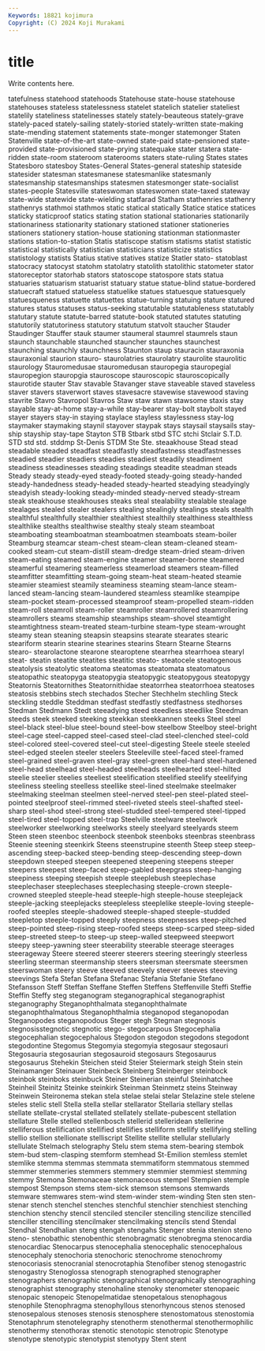 ```yaml
---
Keywords: 18821 kojimura
Copyright: (C) 2024 Koji Murakami
---
```


# title

Write contents here.



tatefulness statehood statehoods Statehouse state-house statehouse statehouses stateless
statelessness statelet statelich statelier stateliest statelily stateliness statelinesses stately stately-beauteous
stately-grave stately-paced stately-sailing stately-storied stately-written state-making state-mending statement statements state-monger
statemonger Staten Statenville state-of-the-art state-owned state-paid state-pensioned state-provided state-provisioned state-prying
statequake stater statera state-ridden state-room stateroom staterooms staters state-ruling States
states Statesboro statesboy States-General States-general stateship stateside statesider statesman statesmanese
statesmanlike statesmanly statesmanship statesmanships statesmen statesmonger state-socialist states-people Statesville stateswoman
stateswomen state-taxed stateway state-wide statewide state-wielding statfarad Statham stathenries stathenry
stathenrys stathmoi stathmos static statical statically Statice statice statices staticky
staticproof statics stating station stational stationaries stationarily stationariness stationarity stationary
stationed stationer stationeries stationers stationery station-house stationing stationman stationmaster stations
station-to-station Statis statiscope statism statisms statist statistic statistical statistically statistician
statisticians statisticize statistics statistology statists Statius stative statives statize Statler
stato- statoblast statocracy statocyst statohm statolatry statolith statolithic statometer stator
statoreceptor statorhab stators statoscope statospore stats statua statuaries statuarism statuarist
statuary statue statue-blind statue-bordered statuecraft statued statueless statuelike statues statuesque
statuesquely statuesqueness statuette statuettes statue-turning statuing stature statured statures status
statuses status-seeking statutable statutableness statutably statutary statute statute-barred statute-book statuted
statutes statuting statutorily statutoriness statutory statutum statvolt staucher Stauder Staudinger
Stauffer stauk staumer staumeral staumrel staumrels staun staunch staunchable staunched
stauncher staunches staunchest staunching staunchly staunchness Staunton staup stauracin stauraxonia
stauraxonial staurion stauro- staurolatries staurolatry staurolite staurolitic staurology Stauromedusae stauromedusan
stauropegia stauropegial stauropegion stauropgia stauroscope stauroscopic stauroscopically staurotide stauter Stav
stavable Stavanger stave staveable staved staveless staver stavers staverwort staves
stavesacre stavewise stavewood staving stavrite Stavro Stavropol Stavros Staw staw
stawn stawsome staxis stay stayable stay-at-home stay-a-while stay-bearer stay-bolt staybolt
stayed stayer stayers stay-in staying staylace stayless staylessness stay-log staymaker
staymaking staynil stayover staypak stays staysail staysails stay-ship stayship stay-tape
Stayton STB Stbark stbd STC stchi Stclair S.T.D. STD std
std. stddmp St-Denis STDM Ste Ste. steaakhouse Stead stead steadable
steaded steadfast steadfastly steadfastness steadfastnesses steadied steadier steadiers steadies steadiest
steadily steadiment steadiness steadinesses steading steadings steadite steadman steads Steady
steady steady-eyed steady-footed steady-going steady-handed steady-handedness steady-headed steady-hearted steadying steadyingly
steadyish steady-looking steady-minded steady-nerved steady-stream steak steakhouse steakhouses steaks steal
stealability stealable stealage stealages stealed stealer stealers stealing stealingly stealings
steals stealth stealthful stealthfully stealthier stealthiest stealthily stealthiness stealthless stealthlike
stealths stealthwise stealthy stealy steam steamboat steamboating steamboatman steamboatmen steamboats
steam-boiler Steamburg steamcar steam-chest steam-clean steam-cleaned steam-cooked steam-cut steam-distill steam-dredge
steam-dried steam-driven steam-eating steamed steam-engine steamer steamer-borne steamered steamerful steamering
steamerless steamerload steamers steam-filled steamfitter steamfitting steam-going steam-heat steam-heated steamie
steamier steamiest steamily steaminess steaming steam-lance steam-lanced steam-lancing steam-laundered steamless
steamlike steampipe steam-pocket steam-processed steamproof steam-propelled steam-ridden steam-roll steamroll steam-roller
steamroller steamrollered steamrollering steamrollers steams steamship steamships steam-shovel steamtight steamtightness
steam-treated steam-turbine steam-type steam-wrought steamy stean steaning steapsin steapsins stearate
stearates stearic steariform stearin stearine stearines stearins Stearn Stearne Stearns
stearo- stearolactone stearone stearoptene stearrhea stearrhoea stearyl steat- steatin steatite
steatites steatitic steato- steatocele steatogenous steatolysis steatolytic steatoma steatomas steatomata
steatomatous steatopathic steatopyga steatopygia steatopygic steatopygous steatopygy Steatornis Steatornithes Steatornithidae
steatorrhea steatorrhoea steatoses steatosis stebbins stech stechados Stecher Stechhelm stechling
Steck steckling steddle Steddman stedfast stedfastly stedfastness stedhorses Stedman Stedmann
Stedt steeadying steed steedless steedlike Steedman steeds steek steeked steeking
steekkan steekkannen steeks Steel steel steel-black steel-blue steel-bound steel-bow steelbow
Steelboy steel-bright steel-cage steel-capped steel-cased steel-clad steel-clenched steel-cold steel-colored steel-covered
steel-cut steel-digesting Steele steele steeled steel-edged steelen steeler steelers Steeleville
steel-faced steel-framed steel-grained steel-graven steel-gray steel-green steel-hard steel-hardened steel-head steelhead
steel-headed steelheads steelhearted steel-hilted steelie steelier steelies steeliest steelification steelified
steelify steelifying steeliness steeling steelless steellike steel-lined steelmake steelmaker steelmaking
steelman steelmen steel-nerved steel-pen steel-plated steel-pointed steelproof steel-rimmed steel-riveted steels
steel-shafted steel-sharp steel-shod steel-strong steel-studded steel-tempered steel-tipped steel-tired steel-topped steel-trap
Steelville steelware steelwork steelworker steelworking steelworks steely steelyard steelyards steem
Steen steen steenboc steenbock steenbok steenboks steenbras steenbrass Steenie steening
steenkirk Steens steenstrupine steenth Steep steep steep-ascending steep-backed steep-bending steep-descending
steep-down steepdown steeped steepen steepened steepening steepens steeper steepers steepest
steep-faced steep-gabled steepgrass steep-hanging steepiness steeping steepish steeple steeplebush steeplechase
steeplechaser steeplechases steeplechasing steeple-crown steeple-crowned steepled steeple-head steeple-high steeple-house steeplejack
steeple-jacking steeplejacks steepleless steeplelike steeple-loving steeple-roofed steeples steeple-shadowed steeple-shaped steeple-studded
steepletop steeple-topped steeply steepness steepnesses steep-pitched steep-pointed steep-rising steep-roofed steeps
steep-scarped steep-sided steep-streeted steep-to steep-up steep-walled steepweed steepwort steepy steep-yawning
steer steerability steerable steerage steerages steerageway Steere steered steerer steerers
steering steeringly steerless steerling steerman steermanship steers steersman steersmate steersmen
steerswoman steery steeve steeved steevely steever steeves steeving steevings Stefa
Stefan Stefana Stefanac Stefania Stefanie Stefano Stefansson Steff Steffan Steffane
Steffen Steffens Steffenville Steffi Steffie Steffin Steffy steg steganogram steganographical
steganographist steganography Steganophthalmata steganophthalmate steganophthalmatous Steganophthalmia steganopod steganopodan Steganopodes steganopodous
Steger stegh Stegman stegnosis stegnosisstegnotic stegnotic stego- stegocarpous Stegocephalia stegocephalian
stegocephalous Stegodon stegodon stegodons stegodont stegodontine Stegomus Stegomyia stegomyia stegosaur
stegosauri Stegosauria stegosaurian stegosauroid stegosaurs Stegosaurus stegosaurus Stehekin Steichen steid
Steier Steiermark steigh Stein stein Steinamanger Steinauer Steinbeck Steinberg Steinberger
steinbock steinbok steinboks steinbuck Steiner Steinerian steinful Steinhatchee Steinheil Steinitz
Steinke steinkirk Steinman Steinmetz steins Steinway Steinwein Steironema stekan stela
stelae stelai stelar Stelazine stele stelene steles stelic stell Stella
stella stellar stellarator Stellaria stellary stellas stellate stellate-crystal stellated stellately
stellate-pubescent stellation stellature Stelle stelled stellenbosch stellerid stelleridean stellerine stelliferous
stellification stellified stellifies stelliform stellify stellifying stelling stellio stellion stellionate
stelliscript Stellite stellite stellular stellularly stellulate Stelmach stelography Stelu stem
stema stem-bearing stembok stem-bud stem-clasping stemform stemhead St-Emilion stemless stemlet
stemlike stemma stemmas stemmata stemmatiform stemmatous stemmed stemmer stemmeries stemmers
stemmery stemmier stemmiest stemming stemmy Stemona Stemonaceae stemonaceous stempel Stempien
stemple stempost Stempson stems stem-sick stemson stemsons stemwards stemware stemwares
stem-wind stem-winder stem-winding Sten sten sten- stenar stench stenchel stenches
stenchful stenchier stenchiest stenching stenchion stenchy stencil stenciled stenciler stenciling
stencilize stencilled stenciller stencilling stencilmaker stencilmaking stencils stend Stendal Stendhal
Stendhalian steng stengah stengahs Stenger stenia stenion steno steno- stenobathic
stenobenthic stenobragmatic stenobregma stenocardia stenocardiac Stenocarpus stenocephalia stenocephalic stenocephalous stenocephaly
stenochoria stenochoric stenochrome stenochromy stenocoriasis stenocranial stenocrotaphia Stenofiber stenog stenogastric
stenogastry Stenoglossa stenograph stenographed stenographer stenographers stenographic stenographical stenographically stenographing
stenographist stenography stenohaline stenoky stenometer stenopaeic stenopaic stenopeic Stenopelmatidae stenopetalous
stenophagous stenophile Stenophragma stenophyllous stenorhyncous stenos stenosed stenosepalous stenoses stenosis
stenosphere stenostomatous stenostomia Stenotaphrum stenotelegraphy stenotherm stenothermal stenothermophilic stenothermy stenothorax
stenotic stenotopic stenotropic Stenotype stenotype stenotypic stenotypist stenotypy Stent stent
